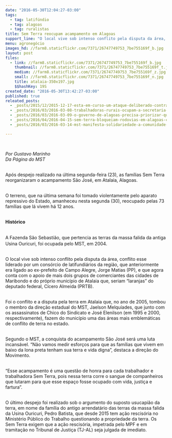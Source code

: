 ```yaml
---
date: "2016-05-30T12:04:27-03:00"
tags:
  - tag: latifúndio
  - tag: alagoas
  - tag: ruralistas
title: Sem Terra reocupam acampamento em Alagoas
support_line: "​O local vive sob intenso conflito pela disputa da área, liderado por um consórcio de latifundiários da região."
menu: agronegócio
images_hd: //farm8.staticflickr.com/7371/26747749753_7be755169f_b.jpg
layout: post
files:
  - link: //farm8.staticflickr.com/7371/26747749753_7be755169f_b.jpg
    thumbnail: //farm8.staticflickr.com/7371/26747749753_7be755169f_t.jpg
    medium: //farm8.staticflickr.com/7371/26747749753_7be755169f_z.jpg
    small: //farm8.staticflickr.com/7371/26747749753_7be755169f_n.jpg
    title: atalaia-350x197.jpg
    $$hashKey: 19S
created_date: "2016-05-30T13:42:27-03:00"
published: true
releated_posts:
  - _posts/2015/12/2015-12-17-esta-em-curso-um-ataque-deliberado-contra-os-povos-indigenas-afirma-secretario-do-cimi.md
  - _posts/2016/03/2016-03-08-trabalhadoras-rurais-ocupam-a-secretaria-de-agricultura-de-alagoas.md
  - _posts/2016/03/2016-03-09-o-governo-de-alagoas-precisa-priorizar-quem-produz-alimentos-saudaveis-nao-o-agronegocio.md
  - _posts/2016/04/2016-04-15-sem-terra-bloqueiam-rodovias-em-alagoas-contra-a-violencia-no-campo-e-em-defesa-da-democracia.md
  - _posts/2016/03/2016-03-14-mst-manifesta-solidariedade-a-comunidade-batista-em-maceio.md

---
```

<p>&nbsp;</p>

<p><em>Por Gustavo Marinho<br />
Da P&aacute;gina do MST</em></p>

<p><br />
Ap&oacute;s&nbsp;despejo realizado&nbsp;na &uacute;ltima segunda-feira (23), as fam&iacute;lias Sem Terra reorganizaram&nbsp;o acampamento S&atilde;o Jos&eacute;, em Atalaia, Alagoas.</p>

<p><br />
O terreno,&nbsp;que na &uacute;ltima semana foi tomado violentamente pelo&nbsp;aparato repressivo do Estado, amanheceu nesta segunda (30), reocupado pelas 73 fam&iacute;lias que l&aacute; vivem h&aacute; 12 anos.</p>

<p><br />
<strong>Hist&oacute;rico</strong></p>

<p><br />
<span style="line-height: 20.8px;">A Fazenda S&atilde;o Sebasti&atilde;o,</span>&nbsp;que pertencia as terras da massa falida da antiga Usina Ouricuri, foi ocupada pelo MST, em 2004.</p>

<p><br />
O local&nbsp;vive sob intenso conflito pela disputa da &aacute;rea, conflito esse liderado&nbsp;por um cons&oacute;rcio de latifundi&aacute;rios da regi&atilde;o, que anteriormente era ligado ao ex-prefeito de Campo Alegre, Jorge Matias (PP), e que agora conta com o apoio de mais dois grupos de comerciantes das cidades de Maribondo e do pr&oacute;prio munic&iacute;pio de Atalaia que, seriam &ldquo;laranjas&rdquo; do deputado federal, C&iacute;cero Almeida (PRTB).</p>

<p><br />
Foi o conflito e a disputa pela terra em Atalaia que, no ano de 2005, tombou o membro da dire&ccedil;&atilde;o estadual do MST, Jaelson Melqu&iacute;ades, que junto com os assassinatos de Chico do Sindicato e Jos&eacute; Elenilson (em 1995 e 2000, respectivamente), fazem do munic&iacute;pio uma das &aacute;reas mais emblem&aacute;ticas de conflito de terra no estado.</p>

<p><br />
Segundo o MST, a conquista do acampamento S&atilde;o Jos&eacute; ser&aacute; uma luta incans&aacute;vel. &ldquo;N&atilde;o vamos medir esfor&ccedil;os para que as fam&iacute;lias que vivem em baixo da lona preta tenham sua terra e vida digna&rdquo;, destaca a dire&ccedil;&atilde;o do Movimento.</p>

<p><br />
&ldquo;Esse acampamento &eacute; uma quest&atilde;o de honra para cada trabalhador e trabalhadora Sem Terra, pois nessa terra corre o sangue de companheiros que lutaram para que esse espa&ccedil;o fosse ocupado com vida, justi&ccedil;a e fartura&rdquo;.</p>

<p><br />
O &uacute;ltimo despejo foi realizado sob o argumento do suposto usucapi&atilde;o da terra, em nome da fam&iacute;lia do antigo arrendat&aacute;rio das terras da massa falida da Usina Ouricuri, Pedro Batista, que desde 2015 tem a&ccedil;&atilde;o rescis&oacute;ria no Minist&eacute;rio P&uacute;blico do Trabalho questionando a propriedade da terra. Os Sem Terra exigem que a a&ccedil;&atilde;o rescis&oacute;ria, impetrada pelo MPF e em tramita&ccedil;&atilde;o no Tribunal de Justi&ccedil;a (TJ-AL) seja julgada de imediato.</p>
